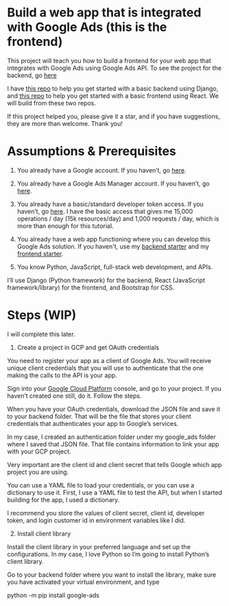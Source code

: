 # Build a web app that is integrated with Google Ads (this is the frontend)

This project will teach you how to build a frontend for your web app that integrates with Google Ads using Google Ads API. To see the project for the backend, go [here](https://github.com/fblascogarma/google_ads_backend)

I have [this repo](https://github.com/fblascogarma/backend_starter) to help you get started with a basic backend using Django, and [this repo](https://github.com/fblascogarma/frontend_starter) to help you get started with a basic frontend using React. We will build from these two repos.

If this project helped you, please give it a star, and if you have suggestions, they are more than welcome. Thank you!

# Assumptions & Prerequisites

1) You already have a Google account. If you haven’t, go [here](https://accounts.google.com/signin).

2) You already have a Google Ads Manager account. If you haven’t, go [here](https://ads.google.com/home/tools/manager-accounts/).

3) You already have a basic/standard developer token access. If you haven’t, go [here](https://developers.google.com/google-ads/api/docs/first-call/dev-token). I have the basic access that gives me 15,000 operations / day (15k resources/day) and 1,000 requests / day, which is more than enough for this tutorial.

4) You already have a web app functioning where you can develop this Google Ads solution. If you haven't, use my [backend starter](https://github.com/fblascogarma/backend_starter) and my [frontend starter](https://github.com/fblascogarma/frontend_starter).

5) You know Python, JavaScript, full-stack web development, and APIs.

I’ll use Django (Python framework) for the backend, React (JavaScript framework/library) for the frontend, and Bootstrap for CSS.

# Steps (WIP)

I will complete this later.

1) Create a project in GCP and get OAuth credentials

You need to register your app as a client of Google Ads. You will receive unique client credentials that you will use to authenticate that the one making the calls to the API is your app. 

Sign into your [Google Cloud Platform](https://cloud.google.com/) console, and go to your project. If you haven’t created one still, do it. Follow the steps. 

When you have your OAuth credentials, download the JSON file and save it to your backend folder. That will be the file that stores your client credentials that authenticates your app to Google’s services. 

In my case, I created an authentication folder under my google_ads folder where I saved that JSON file. That file contains information to link your app with your GCP project. 

Very important are the client id and client secret that tells Google which app project you are using.

You can use a YAML file to load your credentials, or you can use a dictionary to use it. First, I use a YAML file to test the API, but when I started building for the app, I used a dictionary. 

I recommend you store the values of client secret, client id, developer token, and login customer id in environment variables like I did.

2) Install client library

Install the client library in your preferred language and set up the configurations. In my case, I love Python so I’m going to install Python’s client library.

Go to your backend folder where you want to install the library, make sure you have activated your virtual environment, and type

python -m pip install google-ads
